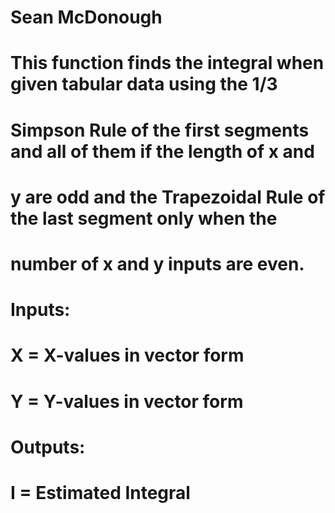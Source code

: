 # Sean McDonough
# This function finds the integral when given tabular data using the 1/3
# Simpson Rule of the first segments and all of them if the length of x and
# y are odd and the Trapezoidal Rule of the last segment only when the
# number of x and y inputs are even.
# Inputs:
# X = X-values in vector form
# Y = Y-values in vector form
# Outputs:
# I = Estimated Integral
